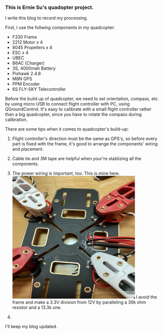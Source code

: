 ### This is Ernie Su's quadopter project.

I write this blog to record my processing.

First, I use the follwing components in my quadcopter:
* F330 Frame
* 2212 Motor x 4
* 8045 Propellers x 4
* ESC x 4
* UBEC
* B6AC (Charger)
* 3S, 4000mah Battery
* Pixhawk 2.4.8
* M8N GPS
* PPM Encoder
* 6S FLY-SKY Telecontroller

Before the build up of quadcopter, we need to set orientation, compass,  etc. by 
using micro USB to connect flight controller with PC, using QGroundControl.
It's easy to calibrate with a small flight controller rather than a big quadcopter,
since you have to rotate the compass during calibration.

There are some tips when it comes to quadcopter's build-up:
1. Flight controller's direction must be the same as GPS's, 
   so before every part is fixed with the frame, 
   it's good to arrange the components' wiring and placement.

2. Cable tie and 3M tape are helpful when your're stablizing all the components.

3. The power wiring is important, too. This is mine here.
   <img src ="https://github.com/Ernie-Su/Quadcopter_F330/blob/master/Image/power_wiring_1.JPG" width="400" height="400">
   I avoid the frame and make a 3.3V division from 12V by paralleling a 39k ohm resistor and a 13.3k one.
   <!--<img src ="https://github.com/Ernie-Su/Quadcopter_F330/blob/master/Image/frame_1.JPG" width="250" height="250">-->

4.

I'll keep my blog updated.


<!---<img src ="https://github.com/Ernie-Su/Quadcopter_F330/blob/master/Image/frame_1.JPG" width="250" height="250">-->

<!---<img src ="https://github.com/Ernie-Su/Quadcopter_F330/blob/master/Image/2212_motor_1.JPG" width="250" height="250">-->

<!---<img src ="https://github.com/Ernie-Su/Quadcopter_F330/blob/master/Image/frame_with_prop_1.JPG" width="250" height="250">-->

